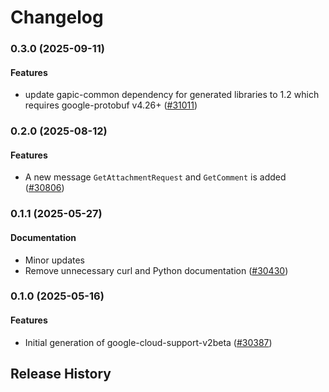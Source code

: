 # Changelog

### 0.3.0 (2025-09-11)

#### Features

* update gapic-common dependency for generated libraries to 1.2 which requires google-protobuf v4.26+ ([#31011](https://github.com/googleapis/google-cloud-ruby/issues/31011)) 

### 0.2.0 (2025-08-12)

#### Features

* A new message `GetAttachmentRequest` and `GetComment` is added ([#30806](https://github.com/googleapis/google-cloud-ruby/issues/30806)) 

### 0.1.1 (2025-05-27)

#### Documentation

* Minor updates 
* Remove unnecessary curl and Python documentation ([#30430](https://github.com/googleapis/google-cloud-ruby/issues/30430)) 

### 0.1.0 (2025-05-16)

#### Features

* Initial generation of google-cloud-support-v2beta ([#30387](https://github.com/googleapis/google-cloud-ruby/issues/30387)) 

## Release History

